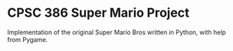 # CPSC 386 Super Mario Project

Implementation of the original Super Mario Bros written in Python, with help from Pygame.
